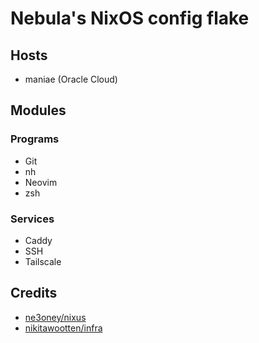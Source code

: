 # Nebula's NixOS config flake

## Hosts

- maniae (Oracle Cloud)

## Modules

### Programs

- Git
- nh
- Neovim
- zsh

### Services

- Caddy
- SSH
- Tailscale

## Credits

- [ne3oney/nixus](https://github.com/n3oney/nixus)
- [nikitawootten/infra](https://github.com/nikitawootten/infra)

